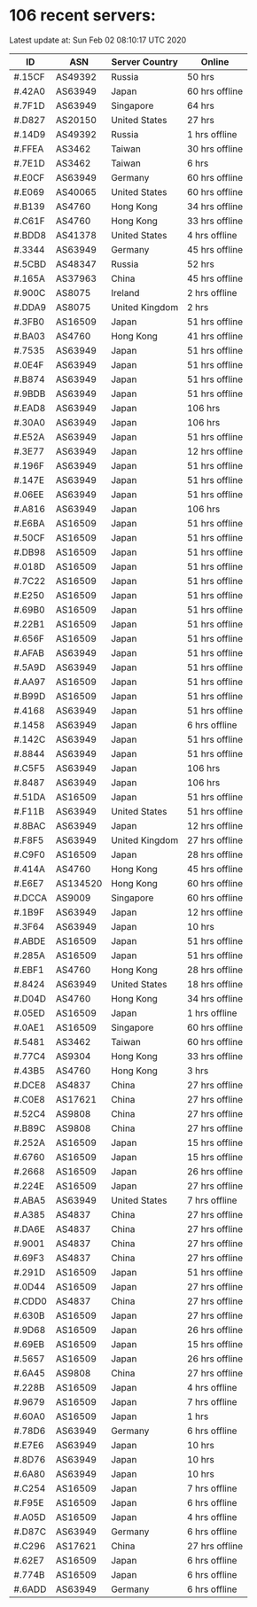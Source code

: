 # 106 recent servers:

Latest update at: Sun Feb 02 08:10:17 UTC 2020

| ID | ASN | Server Country | Online |
| -- | --- | -------------- | ------ |
| #.15CF | AS49392 | Russia | 50 hrs |
| #.42A0 | AS63949 | Japan | 60 hrs offline |
| #.7F1D | AS63949 | Singapore | 64 hrs |
| #.D827 | AS20150 | United States | 27 hrs |
| #.14D9 | AS49392 | Russia | 1 hrs offline |
| #.FFEA | AS3462 | Taiwan | 30 hrs offline |
| #.7E1D | AS3462 | Taiwan | 6 hrs |
| #.E0CF | AS63949 | Germany | 60 hrs offline |
| #.E069 | AS40065 | United States | 60 hrs offline |
| #.B139 | AS4760 | Hong Kong | 34 hrs offline |
| #.C61F | AS4760 | Hong Kong | 33 hrs offline |
| #.BDD8 | AS41378 | United States | 4 hrs offline |
| #.3344 | AS63949 | Germany | 45 hrs offline |
| #.5CBD | AS48347 | Russia | 52 hrs |
| #.165A | AS37963 | China | 45 hrs offline |
| #.900C | AS8075 | Ireland | 2 hrs offline |
| #.DDA9 | AS8075 | United Kingdom | 2 hrs |
| #.3FB0 | AS16509 | Japan | 51 hrs offline |
| #.BA03 | AS4760 | Hong Kong | 41 hrs offline |
| #.7535 | AS63949 | Japan | 51 hrs offline |
| #.0E4F | AS63949 | Japan | 51 hrs offline |
| #.B874 | AS63949 | Japan | 51 hrs offline |
| #.9BDB | AS63949 | Japan | 51 hrs offline |
| #.EAD8 | AS63949 | Japan | 106 hrs |
| #.30A0 | AS63949 | Japan | 106 hrs |
| #.E52A | AS63949 | Japan | 51 hrs offline |
| #.3E77 | AS63949 | Japan | 12 hrs offline |
| #.196F | AS63949 | Japan | 51 hrs offline |
| #.147E | AS63949 | Japan | 51 hrs offline |
| #.06EE | AS63949 | Japan | 51 hrs offline |
| #.A816 | AS63949 | Japan | 106 hrs |
| #.E6BA | AS16509 | Japan | 51 hrs offline |
| #.50CF | AS16509 | Japan | 51 hrs offline |
| #.DB98 | AS16509 | Japan | 51 hrs offline |
| #.018D | AS16509 | Japan | 51 hrs offline |
| #.7C22 | AS16509 | Japan | 51 hrs offline |
| #.E250 | AS16509 | Japan | 51 hrs offline |
| #.69B0 | AS16509 | Japan | 51 hrs offline |
| #.22B1 | AS16509 | Japan | 51 hrs offline |
| #.656F | AS16509 | Japan | 51 hrs offline |
| #.AFAB | AS63949 | Japan | 51 hrs offline |
| #.5A9D | AS63949 | Japan | 51 hrs offline |
| #.AA97 | AS16509 | Japan | 51 hrs offline |
| #.B99D | AS16509 | Japan | 51 hrs offline |
| #.4168 | AS63949 | Japan | 51 hrs offline |
| #.1458 | AS63949 | Japan | 6 hrs offline |
| #.142C | AS63949 | Japan | 51 hrs offline |
| #.8844 | AS63949 | Japan | 51 hrs offline |
| #.C5F5 | AS63949 | Japan | 106 hrs |
| #.8487 | AS63949 | Japan | 106 hrs |
| #.51DA | AS16509 | Japan | 51 hrs offline |
| #.F11B | AS63949 | United States | 51 hrs offline |
| #.8BAC | AS63949 | Japan | 12 hrs offline |
| #.F8F5 | AS63949 | United Kingdom | 27 hrs offline |
| #.C9F0 | AS16509 | Japan | 28 hrs offline |
| #.414A | AS4760 | Hong Kong | 45 hrs offline |
| #.E6E7 | AS134520 | Hong Kong | 60 hrs offline |
| #.DCCA | AS9009 | Singapore | 60 hrs offline |
| #.1B9F | AS63949 | Japan | 12 hrs offline |
| #.3F64 | AS63949 | Japan | 10 hrs |
| #.ABDE | AS16509 | Japan | 51 hrs offline |
| #.285A | AS16509 | Japan | 51 hrs offline |
| #.EBF1 | AS4760 | Hong Kong | 28 hrs offline |
| #.8424 | AS63949 | United States | 18 hrs offline |
| #.D04D | AS4760 | Hong Kong | 34 hrs offline |
| #.05ED | AS16509 | Japan | 1 hrs offline |
| #.0AE1 | AS16509 | Singapore | 60 hrs offline |
| #.5481 | AS3462 | Taiwan | 60 hrs offline |
| #.77C4 | AS9304 | Hong Kong | 33 hrs offline |
| #.43B5 | AS4760 | Hong Kong | 3 hrs |
| #.DCE8 | AS4837 | China | 27 hrs offline |
| #.C0E8 | AS17621 | China | 27 hrs offline |
| #.52C4 | AS9808 | China | 27 hrs offline |
| #.B89C | AS9808 | China | 27 hrs offline |
| #.252A | AS16509 | Japan | 15 hrs offline |
| #.6760 | AS16509 | Japan | 15 hrs offline |
| #.2668 | AS16509 | Japan | 26 hrs offline |
| #.224E | AS16509 | Japan | 27 hrs offline |
| #.ABA5 | AS63949 | United States | 7 hrs offline |
| #.A385 | AS4837 | China | 27 hrs offline |
| #.DA6E | AS4837 | China | 27 hrs offline |
| #.9001 | AS4837 | China | 27 hrs offline |
| #.69F3 | AS4837 | China | 27 hrs offline |
| #.291D | AS16509 | Japan | 51 hrs offline |
| #.0D44 | AS16509 | Japan | 27 hrs offline |
| #.CDD0 | AS4837 | China | 27 hrs offline |
| #.630B | AS16509 | Japan | 27 hrs offline |
| #.9D68 | AS16509 | Japan | 26 hrs offline |
| #.69EB | AS16509 | Japan | 15 hrs offline |
| #.5657 | AS16509 | Japan | 26 hrs offline |
| #.6A45 | AS9808 | China | 27 hrs offline |
| #.228B | AS16509 | Japan | 4 hrs offline |
| #.9679 | AS16509 | Japan | 7 hrs offline |
| #.60A0 | AS16509 | Japan | 1 hrs |
| #.78D6 | AS63949 | Germany | 6 hrs offline |
| #.E7E6 | AS63949 | Japan | 10 hrs |
| #.8D76 | AS63949 | Japan | 10 hrs |
| #.6A80 | AS63949 | Japan | 10 hrs |
| #.C254 | AS16509 | Japan | 7 hrs offline |
| #.F95E | AS16509 | Japan | 6 hrs offline |
| #.A05D | AS16509 | Japan | 4 hrs offline |
| #.D87C | AS63949 | Germany | 6 hrs offline |
| #.C296 | AS17621 | China | 27 hrs offline |
| #.62E7 | AS16509 | Japan | 6 hrs offline |
| #.774B | AS16509 | Japan | 6 hrs offline |
| #.6ADD | AS63949 | Germany | 6 hrs offline |

